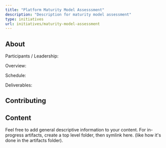 ```yaml
---
title: "Platform Maturity Model Assesssment"
description: "Description for maturity model assessment"
type: initiatives
url: initiatives/maturity-model-assessment
---
```


## About

Participants / Leadership:

Overview:

Schedule:

Deliverables:

## Contributing

## Content

Feel free to add general descriptive information to your content.
For in-progress artifacts, create a top level folder, then symlink here. (like how it's done in the artifacts folder).